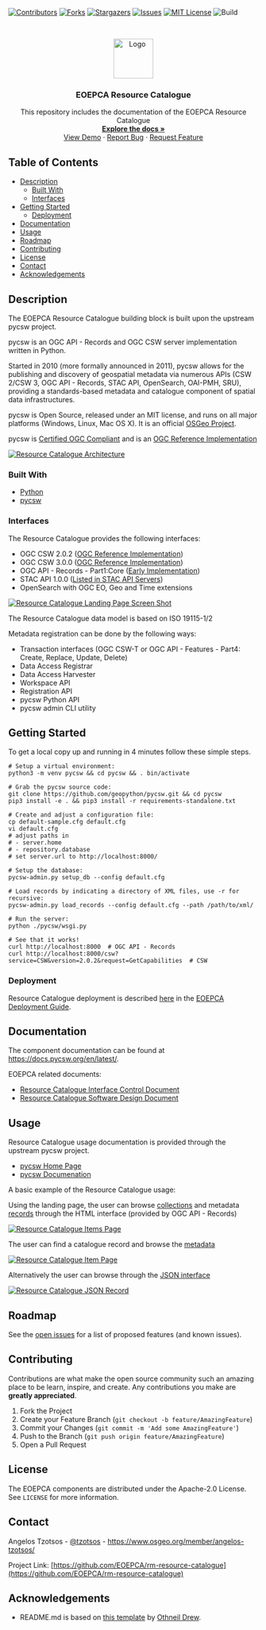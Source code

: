 <!--
***
*** To avoid retyping too much info. Do a search and replace for the following:
*** template-svce, twitter_handle, email
-->

<!-- PROJECT SHIELDS -->
<!--
*** See the bottom of this document for the declaration of the reference variables
*** for contributors-url, forks-url, etc. This is an optional, concise syntax you may use.
*** https://www.markdownguide.org/basic-syntax/#reference-style-links
-->

[![Contributors][contributors-shield]][contributors-url]
[![Forks][forks-shield]][forks-url]
[![Stargazers][stars-shield]][stars-url]
[![Issues][issues-shield]][issues-url]
[![MIT License][license-shield]][license-url]
![Build][build-shield]

<!-- PROJECT LOGO -->
<br />
<p align="center">
  <a href="https://github.com/EOEPCA/rm-resource-catalogue">
    <img src="images/logo.png" alt="Logo" width="80" height="80">
  </a>

  <h3 align="center">EOEPCA Resource Catalogue</h3>

  <p align="center">
    This repository includes the documentation of the EOEPCA Resource Catalogue
    <br />
    <a href="https://github.com/EOEPCA/rm-resource-catalogue/tree/readme#documentation"><strong>Explore the docs »</strong></a>
    <br />
    <a href="https://resource-catalogue.demo.eoepca.org/">View Demo</a>
    ·
    <a href="https://github.com/EOEPCA/rm-resource-catalogue/issues">Report Bug</a>
    ·
    <a href="https://github.com/EOEPCA/rm-resource-catalogue/issues">Request Feature</a>
  </p>
</p>

<!-- TABLE OF CONTENTS -->

## Table of Contents

- [Description](#description)
  - [Built With](#built-with)
  - [Interfaces](#interfaces)
- [Getting Started](#getting-started)
  - [Deployment](#deployment)
- [Documentation](#documentation)
- [Usage](#usage)
- [Roadmap](#roadmap)
- [Contributing](#contributing)
- [License](#license)
- [Contact](#contact)
- [Acknowledgements](#acknowledgements)

<!-- ABOUT THE PROJECT -->

## Description

The EOEPCA Resource Catalogue building block is built upon the upstream pycsw project.

pycsw is an OGC API - Records and OGC CSW server implementation written in Python. 

Started in 2010 (more formally announced in 2011), pycsw allows for the publishing and discovery of geospatial metadata via numerous APIs (CSW 2/CSW 3, OGC API - Records, STAC API, OpenSearch, OAI-PMH, SRU), providing a standards-based metadata and catalogue component of spatial data infrastructures. 

pycsw is Open Source, released under an MIT license, and runs on all major platforms (Windows, Linux, Mac OS X). It is an official [OSGeo Project](https://www.osgeo.org/projects/pycsw/).

pycsw is [Certified OGC Compliant](https://www.ogc.org/resources/product-details/?pid=1661) and is an [OGC Reference Implementation](https://demo.pycsw.org/)

[![Resource Catalogue Architecture][architecture]](https://resource-catalogue.demo.eoepca.org/)


### Built With

- [Python](https://www.python.org/)
- [pycsw](https://pycsw.org/)

### Interfaces

The Resource Catalogue provides the following interfaces:
* OGC CSW 2.0.2 ([OGC Reference Implementation](https://www.ogc.org/resources/product-details/?pid=1661))
* OGC CSW 3.0.0 ([OGC Reference Implementation](https://www.ogc.org/resources/product-details/?pid=1661))
* OGC API - Records - Part1:Core ([Early Implementation](https://github.com/opengeospatial/ogcapi-records/blob/master/implementations.md#pycsw))
* STAC API 1.0.0 ([Listed in STAC API Servers](https://stacspec.org/en/about/tools-resources/))
* OpenSearch with OGC EO, Geo and Time extensions

[![Resource Catalogue Landing Page Screen Shot][screenshot]](https://resource-catalogue.demo.eoepca.org/)

The Resource Catalogue data model is based on ISO 19115-1/2

Metadata registration can be done by the following ways:
* Transaction interfaces (OGC CSW-T or OGC API - Features - Part4: Create, Replace, Update, Delete)
* Data Access Registrar
* Data Access Harvester
* Workspace API
* Registration API
* pycsw Python API
* pycsw admin CLI utility

<!-- GETTING STARTED -->

## Getting Started

To get a local copy up and running in 4 minutes follow these simple steps.

    # Setup a virtual environment:
    python3 -m venv pycsw && cd pycsw && . bin/activate
        
    # Grab the pycsw source code:
    git clone https://github.com/geopython/pycsw.git && cd pycsw
    pip3 install -e . && pip3 install -r requirements-standalone.txt
        
    # Create and adjust a configuration file:
    cp default-sample.cfg default.cfg
    vi default.cfg
    # adjust paths in
    # - server.home
    # - repository.database
    # set server.url to http://localhost:8000/
        
    # Setup the database:
    pycsw-admin.py setup_db --config default.cfg
        
    # Load records by indicating a directory of XML files, use -r for recursive:
    pycsw-admin.py load_records --config default.cfg --path /path/to/xml/
        
    # Run the server:
    python ./pycsw/wsgi.py
        
    # See that it works!
    curl http://localhost:8000  # OGC API - Records      
    curl http://localhost:8000/csw?service=CSW&version=2.0.2&request=GetCapabilities  # CSW


### Deployment

Resource Catalogue deployment is described [here](https://deployment-guide.docs.eoepca.org/current/eoepca/resource-catalogue/) in the [EOEPCA Deployment Guide](https://deployment-guide.docs.eoepca.org/current/eoepca/resource-catalogue/).


## Documentation

The component documentation can be found at https://docs.pycsw.org/en/latest/.

EOEPCA related documents:
* [Resource Catalogue Interface Control Document](https://eoepca.github.io/rm-resource-catalogue/ICD/)
* [Resource Catalogue Software Design Document](https://eoepca.github.io/rm-resource-catalogue/SDD/)

<!-- USAGE EXAMPLES -->

## Usage

Resource Catalogue usage documentation is provided through the upstream pycsw project.

* [pycsw Home Page](https://pycsw.org/)
* [pycsw Documenation](https://docs.pycsw.org/en/latest/)

A basic example of the Resource Catalogue usage:

Using the landing page, the user can browse [collections](https://resource-catalogue.demo.eoepca.org/collections) and metadata [records](https://resource-catalogue.demo.eoepca.org/collections/metadata:main/items) through the HTML interface (provided by OGC API - Records)

[![Resource Catalogue Items Page][screenshot1]](https://resource-catalogue.demo.eoepca.org/collections/metadata:main/items)

The user can find a catalogue record and browse the [metadata](https://resource-catalogue.demo.eoepca.org/collections/metadata:main/items/S2A_MSIL1C_20190920T104021_N0208_R008_T31UFQ_20190920T111121.SAFE)

[![Resource Catalogue Item Page][screenshot2]](https://resource-catalogue.demo.eoepca.org/collections/metadata:main/items/S2A_MSIL1C_20190920T104021_N0208_R008_T31UFQ_20190920T111121.SAFE)

Alternatively the user can browse through the [JSON interface](https://resource-catalogue.demo.eoepca.org/collections/metadata:main/items?f=json)

[![Resource Catalogue JSON Record][screenshot3]](https://resource-catalogue.demo.eoepca.org/collections/metadata:main/items/S2A_MSIL1C_20190920T104021_N0208_R008_T31UFQ_20190920T111121.SAFE?f=json)

<!-- ROADMAP -->

## Roadmap

See the [open issues](https://github.com/geopython/pycsw/issues) for a list of proposed features (and known issues).

<!-- CONTRIBUTING -->

## Contributing

Contributions are what make the open source community such an amazing place to be learn, inspire, and create. Any contributions you make are **greatly appreciated**.

1. Fork the Project
2. Create your Feature Branch (`git checkout -b feature/AmazingFeature`)
3. Commit your Changes (`git commit -m 'Add some AmazingFeature'`)
4. Push to the Branch (`git push origin feature/AmazingFeature`)
5. Open a Pull Request

<!-- LICENSE -->

## License

The EOEPCA components are distributed under the Apache-2.0 License. See `LICENSE` for more information.

<!-- CONTACT -->

## Contact

Angelos Tzotsos - [@tzotsos](https://twitter.com/tzotsos) - https://www.osgeo.org/member/angelos-tzotsos/

Project Link: [https://github.com/EOEPCA/rm-resource-catalogue](https://github.com/EOEPCA/rm-resource-catalogue)

<!-- ACKNOWLEDGEMENTS -->

## Acknowledgements

- README.md is based on [this template](https://github.com/othneildrew/Best-README-Template) by [Othneil Drew](https://github.com/othneildrew).

<!-- MARKDOWN LINKS & IMAGES -->
<!-- https://www.markdownguide.org/basic-syntax/#reference-style-links -->

[contributors-shield]: https://img.shields.io/github/contributors/EOEPCA/rm-resource-catalogue.svg?style=flat-square
[contributors-url]: https://github.com/EOEPCA/rm-resource-catalogue/graphs/contributors
[forks-shield]: https://img.shields.io/github/forks/EOEPCA/rm-resource-catalogue.svg?style=flat-square
[forks-url]: https://github.com/EOEPCA/rm-resource-catalogue/network/members
[stars-shield]: https://img.shields.io/github/stars/EOEPCA/rm-resource-catalogue.svg?style=flat-square
[stars-url]: https://github.com/EOEPCA/rm-resource-catalogue/stargazers
[issues-shield]: https://img.shields.io/github/issues/EOEPCA/rm-resource-catalogue.svg?style=flat-square
[issues-url]: https://github.com/EOEPCA/rm-resource-catalogue/issues
[license-shield]: https://img.shields.io/github/license/EOEPCA/rm-resource-catalogue.svg?style=flat-square
[license-url]: https://github.com/EOEPCA/rm-resource-catalogue/blob/master/LICENSE
[build-shield]: https://www.travis-ci.com/EOEPCA/rm-resource-catalogue.svg?branch=master
[architecture]: images/resource_catalogue.png
[screenshot]: images/screenshot.png
[screenshot1]: images/screenshot1.png
[screenshot2]: images/screenshot2.png
[screenshot3]: images/screenshot3.png
